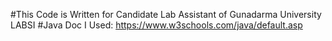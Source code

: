 #This Code is Written for Candidate Lab Assistant of Gunadarma University LABSI
#Java Doc I Used: https://www.w3schools.com/java/default.asp